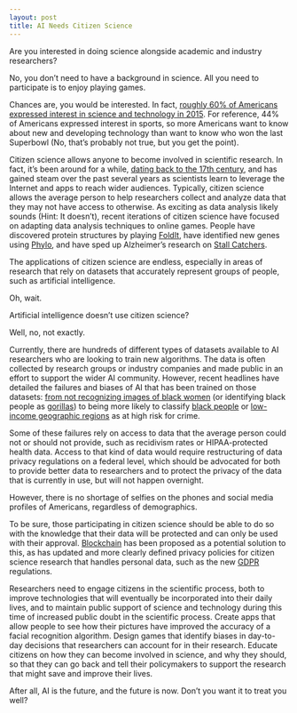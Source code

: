 ```yaml
---
layout: post
title: AI Needs Citizen Science
---
```


Are you interested in doing science alongside academic and industry researchers?

No, you don’t need to have a background in science. All you need to participate is to enjoy playing games. 

Chances are, you would be interested. In fact, [roughly 60% of Americans expressed interest in science and technology in 2015](http://www.pewinternet.org/2015/12/11/public-interest-in-science-health-and-other-topics/). For reference, 44% of Americans expressed interest in sports, so more Americans want to know about new and developing technology than want to know who won the last Superbowl (No, that’s probably not true, but you get the point). 

Citizen science allows anyone to become involved in scientific research. In fact, it’s been around for a while, [dating back to the 17th century](https://esajournals.onlinelibrary.wiley.com/doi/abs/10.1890/110278), and has gained steam over the past several years as scientists learn to leverage the Internet and apps to reach wider audiences. Typically, citizen science allows the average person to help researchers collect and analyze data that they may not have access to otherwise. As exciting as data analysis likely sounds (Hint: It doesn’t), recent iterations of citizen science have focused on adapting data analysis techniques to online games. People have discovered protein structures by playing [FoldIt](http://www.bakerlab.org/wp-content/uploads/2015/12/Khoury_Proteins_2014.pdf), have identified new genes using [Phylo](https://phylo.cs.mcgill.ca), and have sped up Alzheimer’s research on [Stall Catchers](https://stallcatchers.com/main).  

The applications of citizen science are endless, especially in areas of research that rely on datasets that accurately represent groups of people, such as artificial intelligence. 

Oh, wait. 

Artificial intelligence doesn’t use citizen science? 

Well, no, not exactly. 

Currently, there are hundreds of different types of datasets available to AI researchers who are looking to train new algorithms. The data is often collected by research groups or industry companies and made public in an effort to support the wider AI community. However, recent headlines have detailed the failures and biases of AI that has been trained on those datasets: [from not recognizing images of black women](https://www.nytimes.com/2018/02/09/technology/facial-recognition-race-artificial-intelligence.html) (or identifying black people as [gorillas](https://www.wired.com/story/when-it-comes-to-gorillas-google-photos-remains-blind/)) to being more likely to classify [black people](https://www.propublica.org/article/how-we-analyzed-the-compas-recidivism-algorithm) or [low-income geographic regions](https://rss.onlinelibrary.wiley.com/doi/abs/10.1111/j.1740-9713.2016.00960.x) as at high risk for crime. 

Some of these failures rely on access to data that the average person could not or should not provide, such as recidivism rates or HIPAA-protected health data. Access to that kind of data would require restructuring of data privacy regulations on a federal level, which should be advocated for both to provide better data to researchers and to protect the privacy of the data that is currently in use, but will not happen overnight. 

However, there is no shortage of selfies on the phones and social media profiles of Americans, regardless of demographics. 

To be sure, those participating in citizen science should be able to do so with the knowledge that their data will be protected and can only be used with their approval. [Blockchain](https://www.forbes.com/sites/robertpearl/2018/04/10/blockchain-bitcoin-ehr/#3d725f7979e7) has been proposed as a potential solution to this, as has updated and more clearly defined privacy policies for citizen science research that handles personal data, such as the new [GDPR](https://www.cnbc.com/2018/03/30/gdpr-everything-you-need-to-know.html) regulations. 

Researchers need to engage citizens in the scientific process, both to improve technologies that will eventually be incorporated into their daily lives, and to maintain public support of science and technology during this time of increased public doubt in the scientific process. Create apps that allow people to see how their pictures have improved the accuracy of a facial recognition algorithm. Design games that identify biases in day-to-day decisions that researchers can account for in their research. Educate citizens on how they can become involved in science, and why they should, so that they can go back and tell their policymakers to support the research that might save and improve their lives. 

After all, AI is the future, and the future is now. Don’t you want it to treat you well? 
